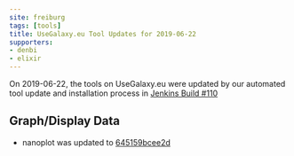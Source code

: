 ```yaml
---
site: freiburg
tags: [tools]
title: UseGalaxy.eu Tool Updates for 2019-06-22
supporters:
- denbi
- elixir
---
```


On 2019-06-22, the tools on UseGalaxy.eu were updated by our automated tool update and installation process in [Jenkins Build #110](https://build.galaxyproject.eu/job/usegalaxy-eu/job/install-tools/#110/)


## Graph/Display Data

- nanoplot was updated to [645159bcee2d](https://toolshed.g2.bx.psu.edu/view/iuc/nanoplot/645159bcee2d)

